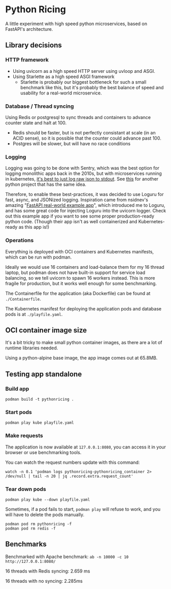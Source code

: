 # Python Ricing
A little experiment with high speed python microservices, based on FastAPI's architecture.

## Library decisions

### HTTP framework
* Using uvicorn as a high speed HTTP server using uvloop and ASGI.
* Using Starlette as a high speed ASGI framework
  * Starlette is probably our biggest bottleneck for such a small benchmark like this, 
  but it's probably the best balance of speed and usability for a real-world microservice.

### Database / Thread syncing
Using Redis or postgresql to sync threads and containers to advance counter state and halt at 100. 
  * Redis should be faster, but is not perfectly consistant at scale (in an ACID sense), 
so it is possible that the counter could advance past 100.
  * Postgres will be slower, but will have no race conditions

### Logging
Logging was going to be done with Sentry, which was the best option for logging monolithic apps back in the 2010s, 
but with microservices running in kubernetes, 
[it's best to just log raw json to stdout](https://kubernetes.io/docs/concepts/cluster-administration/logging/).
See [this](https://gitlab.com/stephen6/jslog4kube) for another python project that has the same idea.

Therefore, to enable these best-practices, it was decided to use Loguru for fast, async, and JSONized logging.
Inspiration came from nsidnev's amazing "[FastAPI real-world example app](https://github.com/nsidnev/fastapi-realworld-example-app)",
which introduced me to Loguru, and has some great code for injecting Loguru into the uvicorn logger. 
Check out this example app if you want to see some proper production-ready python code. 
(Though their app isn't as well containerized and Kubernetes-ready as this app is!)

### Operations
Everything is deployed with OCI containers and Kubernetes manifests, which can be run with podman.

Ideally we would use 16 containers and load-balance them for my 16 thread laptop, 
but podman does not have built-in support for service load balancing, so we tell uvicorn to spawn 16 workers instead.
This is more fragile for production, but it works well enough for some benchmarking.

The Containerfile for the application (aka Dockerfile) can be found at `./Containerfile`.

The Kubernetes manifest for deploying the application pods and database pods is at `./playfile.yaml`.

## OCI container image size
It's a bit tricky to make small python container images, as there are a lot of runtime libraries needed.

Using a python-alpine base image, the app image comes out at 65.8MB.

## Testing app standalone

### Build app
```commandline
podman build -t pythonricing .
```

### Start pods
```commandline
podman play kube playfile.yaml
```

### Make requests
The application is now available at `127.0.0.1:8080`, you can access it in your browser or use benchmarking tools.

You can watch the request numbers update with this command:
```commandline
watch -n 0.1 'podman logs pythonricing-pythonricing_container 2> /dev/null | tail -n 20 | jq .record.extra.request_count'
```

### Tear down pods
```commandline
podman play kube --down playfile.yaml
```

Sometimes, if a pod fails to start, `podman play` will refuse to work, and you will have to delete the pods manually.
```commandline
podman pod rm pythonricing -f
podman pod rm redis -f
```

## Benchmarks
Benchmarked with Apache benchmark: `ab -n 10000 -c 10 http://127.0.0.1:8080/`

16 threads with Redis syncing: 2.659 ms

16 threads with no syncing: 2.285ms
